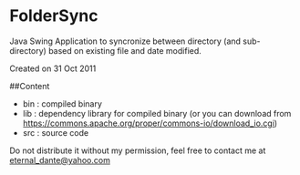 # FolderSync
Java Swing Application to syncronize between directory (and sub-directory) based on existing file and date modified.

Created on 31 Oct 2011

##Content
- bin : compiled binary
- lib : dependency library for compiled binary (or you can download  from https://commons.apache.org/proper/commons-io/download_io.cgi)
- src : source code

Do not distribute it without my permission, feel free to contact me at eternal_dante@yahoo.com
